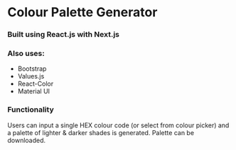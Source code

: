 # Colour Palette Generator
### Built using React.js with Next.js

### Also uses:
- Bootstrap
- Values.js
- React-Color
- Material UI

### Functionality
Users can input a single HEX colour code (or select from colour picker) and a palette of lighter & darker shades is generated. Palette can be downloaded.